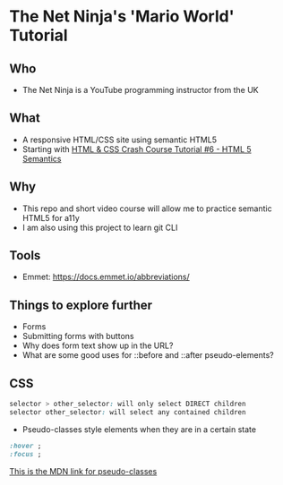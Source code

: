 # The Net Ninja's 'Mario World' Tutorial

## Who

- The Net Ninja is a YouTube programming instructor from the UK

## What

- A responsive HTML/CSS site using semantic HTML5
- Starting with [HTML & CSS Crash Course Tutorial #6 - HTML 5 Semantics](https://www.youtube.com/watch?v=kGW8Al_cga4&list=PL4cUxeGkcC9ivBf_eKCPIAYXWzLlPAm6G&index=6)

## Why

- This repo and short video course will allow me to practice semantic HTML5 for a11y
- I am also using this project to learn git CLI

## Tools

- Emmet: https://docs.emmet.io/abbreviations/

## Things to explore further

- Forms
- Submitting forms with buttons
- Why does form text show up in the URL?
- What are some good uses for ::before and ::after pseudo-elements?

## CSS

```css
selector > other_selector: will only select DIRECT children
selector other_selector: will select any contained children
```

- Pseudo-classes style elements when they are in a certain state

```css
:hover ;
:focus ;
```

[This is the MDN link for pseudo-classes](https://developer.mozilla.org/en-US/docs/Web/CSS/Pseudo-classes)
